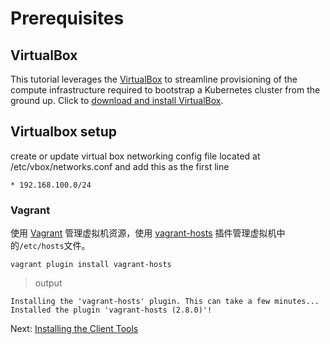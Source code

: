# Prerequisites

## VirtualBox

This tutorial leverages the [VirtualBox](https://www.virtualbox.org/) to streamline provisioning of the compute infrastructure required to bootstrap a Kubernetes cluster from the ground up. Click to [download and install VirtualBox](https://www.virtualbox.org/wiki/Downloads).

## Virtualbox setup
create or update virtual box networking config file located at /etc/vbox/networks.conf and add this as the first line
```
* 192.168.100.0/24
```

### Vagrant

使用 [Vagrant](https://www.vagrantup.com/) 管理虚拟机资源，使用 [vagrant-hosts](https://github.com/oscar-stack/vagrant-hosts) 插件管理虚拟机中的`/etc/hosts`文件。

```
vagrant plugin install vagrant-hosts
```

> output

```
Installing the 'vagrant-hosts' plugin. This can take a few minutes...
Installed the plugin 'vagrant-hosts (2.8.0)'!
```

Next: [Installing the Client Tools](02-client-tools.md)

